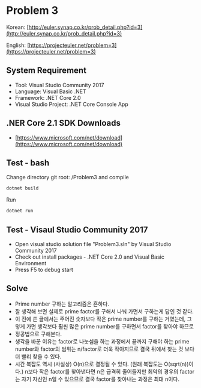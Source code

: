 # Problem 3

Korean: [http://euler.synap.co.kr/prob_detail.php?id=3](http://euler.synap.co.kr/prob_detail.php?id=3)

English: [https://projecteuler.net/problem=3](https://projecteuler.net/problem=3)

## System Requirement

- Tool: Visual Studio Community 2017
- Language: Visual Basic .NET
- Framework: .NET Core 2.0
- Visual Studio Project: .NET Core Console App

## .NER Core 2.1 SDK Downloads

- [https://www.microsoft.com/net/download](https://www.microsoft.com/net/download)

## Test - bash

Change directory git root: /Problem3
and compile

```bash
dotnet build
```

Run

```bash
dotnet run
```

## Test - Visaul Studio Community 2017

- Open visual studio solution file "Problem3.sln" by Visual Studio Community 2017
- Check out install packages - .NET Core 2.0 and Visual Basic Environment
- Press F5 to debug start

## Solve

- Prime number 구하는 알고리즘은 흔하다.
- 잘 생각해 보면 실제로 prime factor를 구해서 나눠 가면서 구하는게 답인 것 같다.
- 이 전에 쓴 글에서는 주어진 숫자보다 작은 prime number를 구하는 거였는데, 그렇게 가면 생각보다 훨씬 많은 prime number를 구하면서 factor를 찾아야 하므로
- 정공법으로 구해본다.
- 생각을 바꾼 이유는 factor로 나눗셈을 하는 과정에서 끝까지 구해야 하는 prime number와 factor의 범위는 n/factor로 더욱 작아지므로 결국 뒤에서 찾는 것 보다 더 빨리 찾을 수 있다.
- 시간 복잡도 역시 (사실상) O(n)으로 결정될 수 있다. (원래 복잡도는 O(sqrt(n))이다.) n보다 작은 factor를 찾아낸다면 n은 급격히 줄어들지만 최악의 경우의 factor는 자기 자신인 n일 수 있으므로 결국 factor를 찾아내는 과정은 최대 n이다.